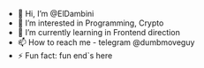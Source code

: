 - 👋 Hi, I’m @ElDambini
- 👀 I’m interested in Programming, Crypto
- 🌱 I’m currently learning in Frontend direction
- 📫 How to reach me - telegram @dumbmoveguy
- ⚡ Fun fact: fun end`s here 

<!---
ElDambini/ElDambini is a ✨ special ✨ repository because its `README.md` (this file) appears on your GitHub profile.
You can click the Preview link to take a look at your changes.
--->
